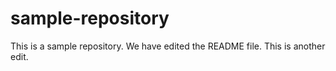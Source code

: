 # sample-repository
This is a sample repository.
We have edited the README file.
This is another edit.
